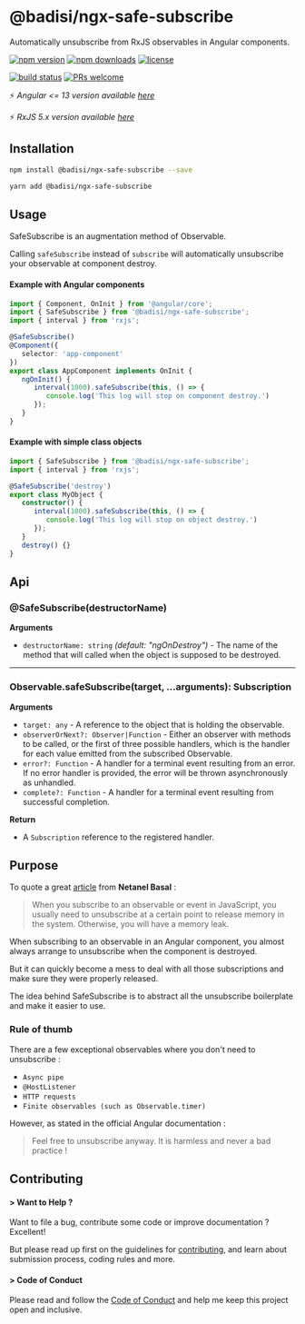 # @badisi/ngx-safe-subscribe

Automatically unsubscribe from RxJS observables in Angular components.

[![npm version](https://img.shields.io/npm/v/@badisi/ngx-safe-subscribe?color=blue&logo=npm)][npm]
[![npm downloads](https://img.shields.io/npm/dw/@badisi/ngx-safe-subscribe.svg?color=7986CB&logo=npm)][npm-dl]
[![license](https://img.shields.io/npm/l/@badisi/ngx-safe-subscribe.svg?color=ff69b4)][license]

[![build status](https://github.com/Badisi/ngx-safe-subscribe/actions/workflows/ci_tests.yml/badge.svg)][ci-tests]
[![PRs welcome](https://img.shields.io/badge/PRs-welcome-brightgreen.svg)][pullrequest]

:zap: *Angular <= 13 version available [here](https://github.com/Badisi/ngx-safe-subscribe/releases/tag/2.2.9)*

:zap: *RxJS 5.x version available [here](https://github.com/Badisi/ngx-safe-subscribe/tree/rxjs-5x)*


## Installation

```sh
npm install @badisi/ngx-safe-subscribe --save
```

```sh
yarn add @badisi/ngx-safe-subscribe
```

## Usage

SafeSubscribe is an augmentation method of Observable.

Calling `safeSubscribe` instead of `subscribe` will automatically unsubscribe your observable at component destroy.

#### Example with Angular components

```ts
import { Component, OnInit } from '@angular/core';
import { SafeSubscribe } from '@badisi/ngx-safe-subscribe';
import { interval } from 'rxjs';

@SafeSubscribe()
@Component({
   selector: 'app-component'
})
export class AppComponent implements OnInit {
   ngOnInit() {
      interval(1000).safeSubscribe(this, () => {
         console.log('This log will stop on component destroy.')
      });
   }
}
```

#### Example with simple class objects

```ts
import { SafeSubscribe } from '@badisi/ngx-safe-subscribe';
import { interval } from 'rxjs';

@SafeSubscribe('destroy')
export class MyObject {
   constructor() {
      interval(1000).safeSubscribe(this, () => {
         console.log('This log will stop on object destroy.')
      });
   }
   destroy() {}
}
```

## Api

### @SafeSubscribe(destructorName)

__Arguments__

* `destructorName: string` *(default: "ngOnDestroy")* - The name of the method that will called when the object is supposed to be destroyed.

---

### Observable.safeSubscribe(target, ...arguments): Subscription

__Arguments__

* `target: any` - A reference to the object that is holding the observable.
* `observerOrNext?: Observer|Function` - Either an observer with methods to be called, or the first of three possible handlers, which is the handler for each value emitted from the subscribed Observable.
* `error?: Function` - A handler for a terminal event resulting from an error. If no error handler is provided, the error will be thrown asynchronously as unhandled.
* `complete?: Function` - A handler for a terminal event resulting from successful completion.

__Return__

* A `Subscription` reference to the registered handler.

## Purpose

To quote a great [article](https://netbasal.com/when-to-unsubscribe-in-angular-d61c6b21bad3) from **Netanel Basal** :

> When you subscribe to an observable or event in JavaScript, you usually need to unsubscribe at a certain point to release memory in the system. Otherwise, you will have a memory leak.

When subscribing to an observable in an Angular component, you almost always arrange to unsubscribe when the component is destroyed.

But it can quickly become a mess to deal with all those subscriptions and make sure they were properly released.

The idea behind SafeSubscribe is to abstract all the unsubscribe boilerplate and make it easier to use.

### Rule of thumb

There are a few exceptional observables where you don't need to unsubscribe :

* `Async pipe`
* `@HostListener`
* `HTTP requests`
* `Finite observables (such as Observable.timer)`

However, as stated in the official Angular documentation :

> Feel free to unsubscribe anyway. It is harmless and never a bad practice !

## Contributing

#### > Want to Help ?

Want to file a bug, contribute some code or improve documentation ? Excellent!

But please read up first on the guidelines for [contributing][contributing], and learn about submission process, coding rules and more.

#### > Code of Conduct

Please read and follow the [Code of Conduct][codeofconduct] and help me keep this project open and inclusive.




[npm]: https://www.npmjs.com/package/@badisi/ngx-safe-subscribe
[npm-dl]: https://npmcharts.com/compare/@badisi/ngx-safe-subscribe?minimal=true
[ci-tests]: https://github.com/Badisi/ngx-safe-subscribe/actions/workflows/ci_tests.yml
[pullrequest]: https://github.com/badisi/ngx-safe-subscribe/blob/main/CONTRIBUTING.md#-submitting-a-pull-request-pr
[license]: https://github.com/Badisi/ngx-safe-subscribe/blob/main/LICENSE
[contributing]: https://github.com/badisi/latest-version/blob/main/CONTRIBUTING.md
[codeofconduct]: https://github.com/badisi/latest-version/blob/main/CODE_OF_CONDUCT.md
